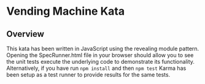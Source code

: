 # Vending Machine Kata

## Overview

This kata has been written in JavaScript using the revealing module pattern. Opening the SpecRunner.html file in your browser should allow you to see the unit tests execute the underlying code to demonstrate its functionality. Alternatively, if you have run `npm install` and then `npm test` Karma has been setup as a test runner to provide results for the same tests.
